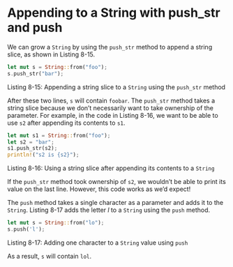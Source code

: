 # Appending to a String with push_str and push

We can grow a `String` by using the `push_str` method to append a string slice,
as shown in Listing 8-15.

```rust
let mut s = String::from("foo");
s.push_str("bar");
```

Listing 8-15: Appending a string slice to a `String` using the `push_str` method

After these two lines, `s` will contain `foobar`. The `push_str` method takes a
string slice because we don’t necessarily want to take ownership of the
parameter. For example, in the code in Listing 8-16, we want to be able to use
`s2` after appending its contents to `s1`.

```rust
let mut s1 = String::from("foo");
let s2 = "bar";
s1.push_str(s2);
println!("s2 is {s2}");
```

Listing 8-16: Using a string slice after appending its contents to a `String`

If the `push_str` method took ownership of `s2`, we wouldn’t be able to print
its value on the last line. However, this code works as we’d expect!

The `push` method takes a single character as a parameter and adds it to the
`String`. Listing 8-17 adds the letter _l_ to a `String` using the `push`
method.

```rust
let mut s = String::from("lo");
s.push('l');
```

Listing 8-17: Adding one character to a `String` value using `push`

As a result, `s` will contain `lol`.
